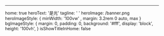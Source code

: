---
home: true
heroText: '是光'
tagline: ' '
heroImage: /banner.png
heroImageStyle: {
  minWidth: '100vw' ,
  margin: 3.2rem 0 auto,
  max
}
bgImageStyle: {
  margin: 0,
  padding: 0,
  background: '#fff',
  display: 'block',
  height: '100vh',
}
isShowTitleInHome: false
